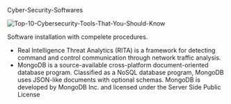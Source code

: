 Cyber-Security-Softwares

![Top-10-Cybersecurity-Tools-That-You-Should-Know](https://user-images.githubusercontent.com/95676591/165761381-d33e90c2-ec82-4d27-b757-08232f8bef18.jpg)




Software installation with compelete procedures.

- Real Intelligence Threat Analytics (RITA) is a framework for detecting command and control communication through network traffic analysis.
- MongoDB is a source-available cross-platform document-oriented database program. Classified as a NoSQL database program, MongoDB uses JSON-like documents with optional schemas. MongoDB is developed by MongoDB Inc. and licensed under the Server Side Public License



